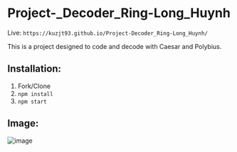 # Project-_Decoder_Ring-Long_Huynh
Live: `https://kuzjt93.github.io/Project-Decoder_Ring-Long_Huynh/`

This is a project designed to code and decode with Caesar and Polybius.

## Installation:

1. Fork/Clone
2. `npm install`
3. `npm start`

## Image:

![image](https://user-images.githubusercontent.com/57731304/197935746-8b8ba555-8eab-4ac0-bee5-3652c6722588.png)
